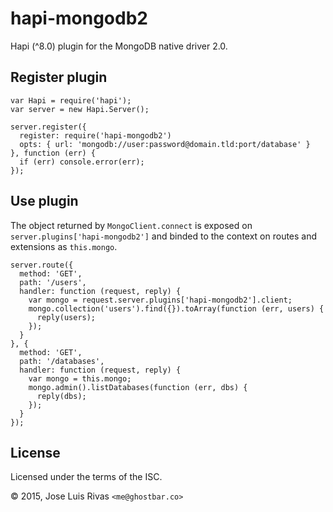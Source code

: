 hapi-mongodb2
=============

Hapi (^8.0) plugin for the MongoDB native driver 2.0.

Register plugin
---------------

    var Hapi = require('hapi');
    var server = new Hapi.Server();

    server.register({
      register: require('hapi-mongodb2')
      opts: { url: 'mongodb://user:password@domain.tld:port/database' }
    }, function (err) {
      if (err) console.error(err);
    });

Use plugin
----------

The object returned by `MongoClient.connect` is exposed on `server.plugins['hapi-mongodb2']` and binded to the context on routes and extensions as `this.mongo`.

    server.route({
      method: 'GET',
      path: '/users',
      handler: function (request, reply) {
        var mongo = request.server.plugins['hapi-mongodb2'].client;
        mongo.collection('users').find({}).toArray(function (err, users) {
          reply(users);
        });
      }
    }, {
      method: 'GET',
      path: '/databases',
      handler: function (request, reply) {
        var mongo = this.mongo;
        mongo.admin().listDatabases(function (err, dbs) {
          reply(dbs);
        });
      }
    });

License
-------

Licensed under the terms of the ISC.

© 2015, Jose Luis Rivas `<me@ghostbar.co>`
